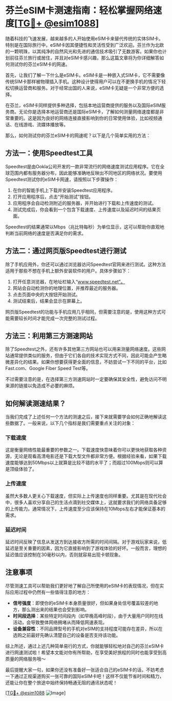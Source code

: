 # 芬兰eSIM卡测速指南：轻松掌握网络速度[[TG💪+ @esim1088](https://t.me/s/esim1088)]

随着科技的飞速发展，越来越多的人开始使用eSIM卡来替代传统的实体SIM卡。特别是在国际旅行中，eSIM卡因其便捷性和灵活性受到广泛欢迎。芬兰作为北欧的一颗明珠，以其纯净的自然风光和先进的通信技术吸引了无数游客。如果你也计划前往芬兰旅行或居住，并且对eSIM卡感兴趣，那么这篇文章将为你详细解答如何测试你的芬兰eSIM卡的网速。

首先，让我们了解一下什么是eSIM卡。eSIM卡是一种嵌入式SIM卡，它不需要像传统SIM卡那样被物理插入手机。这种设计使得用户可以在不更换手机的情况下轻松切换运营商和服务。对于经常出国的人来说，eSIM卡无疑是一个非常方便的选择。

在芬兰，eSIM卡同样提供多种选择，包括本地运营商提供的服务以及国际eSIM服务商。无论你是选择本地运营商还是国际eSIM卡，了解如何测量网络速度都是非常重要的。这是因为良好的网络连接直接影响到你的日常使用体验，比如视频通话、在线游戏、流媒体播放等。

那么，如何测试你的芬兰eSIM卡的网速呢？以下是几个简单实用的方法：

## 方法一：使用Speedtest工具

Speedtest是由Ookla公司开发的一款非常流行的网络速度测试应用程序。它在全球范围内都有服务器分布，因此能够准确地反映出不同地区的网络状况。要使用Speedtest测试你的eSIM卡网速，请按照以下步骤操作：

1. 在你的智能手机上下载并安装Speedtest应用程序。
2. 打开应用程序后，点击“开始测试”按钮。
3. 应用程序会自动检测附近的服务器，并开始进行下载和上传速度的测试。
4. 测试完成后，你会看到一个包含下载速度、上传速度以及延迟时间的结果页面。

Speedtest的结果通常以Mbps（兆比特每秒）为单位显示，这可以帮助你直观地判断当前网络的速度是否满足你的需求。

## 方法二：通过网页版Speedtest进行测试

除了手机应用外，你还可以通过浏览器访问Speedtest官网来进行测试。这种方法适用于那些不想在手机上额外安装软件的用户。具体步骤如下：

1. 打开任意浏览器，在地址栏输入“www.speedtest.net”。
2. 网站会自动检测你的地理位置，并推荐最近的服务器。
3. 点击页面中央的大按钮开始测试。
4. 测试结束后，结果会显示在屏幕上。

网页版Speedtest的功能与手机应用几乎相同，但需要注意的是，使用这种方式可能需要较长时间才能完成一次完整的测试过程。

## 方法三：利用第三方测速网站

除了Speedtest之外，还有许多其他第三方网站也可以用来测量网络速度。这些网站通常提供类似的服务，但由于它们各自的技术实现方式不同，因此可能会产生略微差异化的结果。如果你想要获得更全面的信息，不妨尝试一下不同的平台，比如Fast.com、Google Fiber Speed Test等。

不过需要注意的是，在选择第三方测速网站时一定要确保其安全性，避免访问不明来源的链接以免造成不必要的麻烦。

## 如何解读测速结果？

当我们完成了上述任何一个方法的测速之后，接下来就需要学会如何正确地解读这些数据了。一般来说，以下几个指标是我们需要重点关注的对象：

### 下载速度
这是衡量网络性能最重要的参数之一。下载速度快意味着你可以更快地获取各种资源，无论是观看高清电影还是下载大型文件都非常方便。根据经验来看，如果下载速度能够达到50Mbps以上就算是比较不错的水平了；而超过100Mbps则可以算是顶级体验了。

### 上传速度
虽然大多数人更关心下载速度，但实际上上传速度也同样重要。尤其是在现代社会中，很多人喜欢分享自己的生活点滴到社交媒体上，这就要求我们的网络具备足够的上传能力。通常情况下，上传速度至少应该保持在10Mbps左右才能保证基本的需求。

### 延迟时间
延迟时间反映了信息从发送方到达接收方所需的时间间隔。对于游戏玩家来说，低延迟是至关重要的因素，因为它直接影响到了游戏体验的好坏。一般而言，理想的延迟值应该控制在30毫秒以内，否则就容易出现卡顿现象。

## 注意事项

尽管测速工具可以帮助我们更好地了解自己所使用的eSIM卡的表现情况，但在实际应用过程中仍然有一些值得注意的地方：

- **信号强度**：即使你的eSIM卡本身质量很好，但如果身处信号覆盖较差的地方，那么测出来的结果也会受到影响。
- **时间段选择**：某些特定时间段内（如早晚高峰时段），由于大量用户同时在线活动，会导致整体网络拥堵从而降低网速表现。
- **设备兼容性**：不同品牌型号的手机对eSIM的支持程度可能存在差异，所以在选购之前最好先确认清楚自己的设备是否支持该功能。

综上所述，通过上述几种简单易行的方式，你就能够轻松地对自己的芬兰eSIM卡进行网速测试啦！希望本文能对你有所帮助，在享受美好旅程的同时也能享受到高质量的网络服务哦～

最后提醒大家一句，如果你还没有准备好一张适合自己的eSIM卡的话，不妨考虑一下通过正规渠道购买一张可靠的国际eSIM卡吧！这样不仅能节省时间和精力，还能让你在整个旅途中始终保持畅通无阻的通讯状态呢！

[[TG💪+ @esim1088](https://t.me/s/esim1088) ![Image](https://i.postimg.cc/4NQfJmqS/Snipaste-2025-05-13-00-14-12.png)]